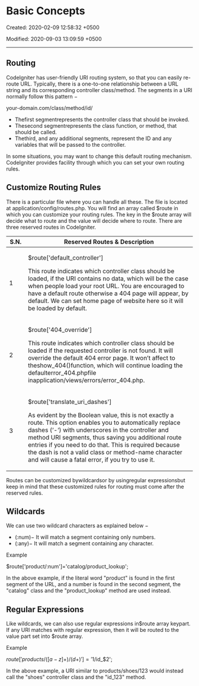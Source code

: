 # Basic Concepts

Created: 2020-02-09 12:58:32 +0500

Modified: 2020-09-03 13:09:59 +0500

---

## Routing

CodeIgniter has user-friendly URI routing system, so that you can easily re-route URL. Typically, there is a one-to-one relationship between a URL string and its corresponding controller class/method. The segments in a URI normally follow this pattern −

your-domain.com/class/method/id/
-   Thefirst segmentrepresents the controller class that should be invoked.
-   Thesecond segmentrepresents the class function, or method, that should be called.
-   Thethird, and any additional segments, represent the ID and any variables that will be passed to the controller.

In some situations, you may want to change this default routing mechanism. CodeIgniter provides facility through which you can set your own routing rules.

## Customize Routing Rules

There is a particular file where you can handle all these. The file is located at application/config/routes.php. You will find an array called $route in which you can customize your routing rules. The key in the $route array will decide what to route and the value will decide where to route. There are three reserved routes in CodeIgniter.

<table>
<colgroup>
<col style="width: 10%" />
<col style="width: 89%" />
</colgroup>
<thead>
<tr class="header">
<th>S.N.</th>
<th>Reserved Routes &amp; Description</th>
</tr>
</thead>
<tbody>
<tr class="odd">
<td>1</td>
<td><p>$route['default_controller']</p>
<p>This route indicates which controller class should be loaded, if the URI contains no data, which will be the case when people load your root URL. You are encouraged to have a default route otherwise a 404 page will appear, by default. We can set home page of website here so it will be loaded by default.</p></td>
</tr>
<tr class="even">
<td>2</td>
<td><p>$route['404_override']</p>
<p>This route indicates which controller class should be loaded if the requested controller is not found. It will override the default 404 error page. It won’t affect to theshow_404()function, which will continue loading the defaulterror_404.phpfile inapplication/views/errors/error_404.php.</p></td>
</tr>
<tr class="odd">
<td>3</td>
<td><p>$route['translate_uri_dashes']</p>
<p>As evident by the Boolean value, this is not exactly a route. This option enables you to automatically replace dashes (‘-‘) with underscores in the controller and method URI segments, thus saving you additional route entries if you need to do that. This is required because the dash is not a valid class or method-name character and will cause a fatal error, if you try to use it.</p></td>
</tr>
</tbody>
</table>

Routes can be customized bywildcardsor by usingregular expressionsbut keep in mind that these customized rules for routing must come after the reserved rules.

## Wildcards

We can use two wildcard characters as explained below −
-   (:num)− It will match a segment containing only numbers.
-   (:any)− It will match a segment containing any character.

Example

$route['product/:num']='catalog/product_lookup';

In the above example, if the literal word "product" is found in the first segment of the URL, and a number is found in the second segment, the "catalog" class and the "product_lookup" method are used instead.

## Regular Expressions

Like wildcards, we can also use regular expressions in$route array keypart. If any URI matches with regular expression, then it will be routed to the value part set into $route array.

Example

$route['products/([a-z]+)/(d+)']='$1/id_$2';

In the above example, a URI similar to products/shoes/123 would instead call the "shoes" controller class and the "id_123" method.

